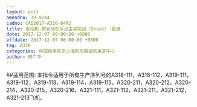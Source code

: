 ```yaml
---
layout: post
amendno: 39-9244
cadno: CAD2017-A320-04R2
title: 发动机-前发动机吊点主梁突出（Snout）-更换
date: 2017-12-07 00:00:00 +0800
effdate: 2017-12-07 00:00:00 +0800
tag: A320
categories: 中国民用航空上海航空器适航审定中心
author: 邢广华
---
```


##适用范围:
本指令适用于所有生产序列号的A318-111，A318-112，A319-111，A319-112，A319-113，A319-114，A319-115，A320-211，A320-212，A320-214，A320-215，A320-216，A321-111，A321-112，A321-211，A321-212，A321-213飞机。

